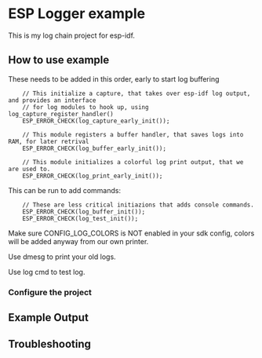 # ESP Logger example

This is my log chain project for esp-idf.

## How to use example

These needs to be added in this order, early to start log buffering
```
    // This initialize a capture, that takes over esp-idf log output, and provides an interface
    // for log modules to hook up, using log_capture_register_handler()
    ESP_ERROR_CHECK(log_capture_early_init());

    // This module registers a buffer handler, that saves logs into RAM, for later retrival
    ESP_ERROR_CHECK(log_buffer_early_init());

    // This module initializes a colorful log print output, that we are used to.
    ESP_ERROR_CHECK(log_print_early_init());
```

This can be run to add commands:
```
    // These are less critical initiazions that adds console commands.
    ESP_ERROR_CHECK(log_buffer_init());
    ESP_ERROR_CHECK(log_test_init());
```


Make sure CONFIG_LOG_COLORS is NOT enabled in your sdk config, colors will be added anyway from our own printer.

Use dmesg to print your old logs.

Use log cmd to test log.

### Configure the project

## Example Output

## Troubleshooting
